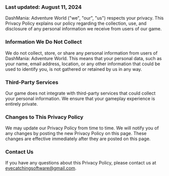 ### Last updated: August 11, 2024

DashMania: Adventure World ("we", "our", "us") respects your privacy. This Privacy Policy explains our policy regarding the collection, use, and disclosure of any personal information we receive from users of our game.

### Information We Do Not Collect
We do not collect, store, or share any personal information from users of DashMania: Adventure World. This means that your personal data, such as your name, email address, location, or any other information that could be used to identify you, is not gathered or retained by us in any way.

### Third-Party Services
Our game does not integrate with third-party services that could collect your personal information. We ensure that your gameplay experience is entirely private.

### Changes to This Privacy Policy
We may update our Privacy Policy from time to time. We will notify you of any changes by posting the new Privacy Policy on this page. These changes are effective immediately after they are posted on this page.

### Contact Us
If you have any questions about this Privacy Policy, please contact us at eyecatchingsoftware@gmail.com.

